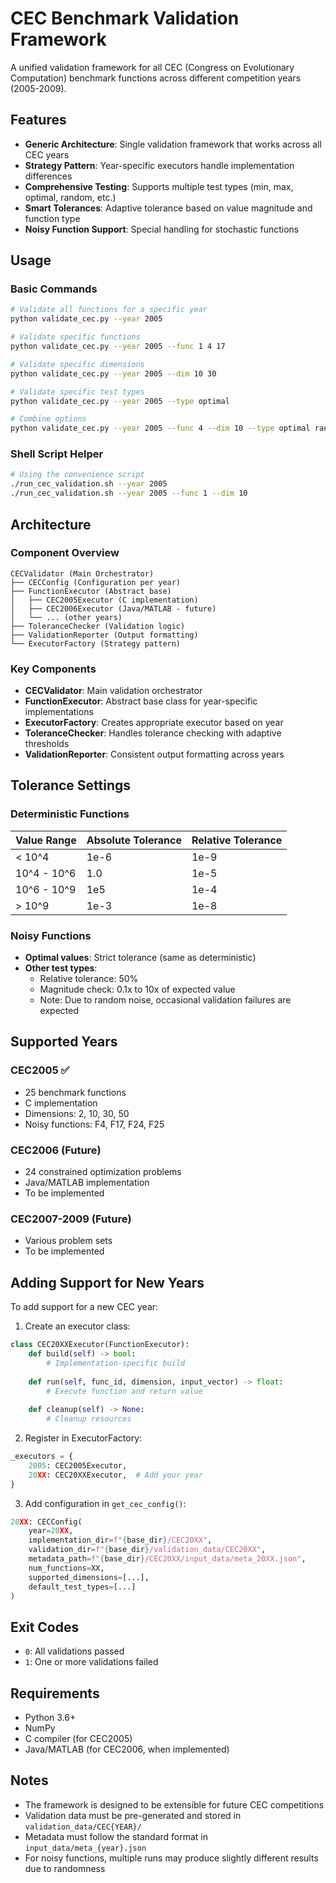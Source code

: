 # CEC Benchmark Validation Framework

A unified validation framework for all CEC (Congress on Evolutionary Computation) benchmark functions across different competition years (2005-2009).

## Features

- **Generic Architecture**: Single validation framework that works across all CEC years
- **Strategy Pattern**: Year-specific executors handle implementation differences
- **Comprehensive Testing**: Supports multiple test types (min, max, optimal, random, etc.)
- **Smart Tolerances**: Adaptive tolerance based on value magnitude and function type
- **Noisy Function Support**: Special handling for stochastic functions

## Usage

### Basic Commands

```bash
# Validate all functions for a specific year
python validate_cec.py --year 2005

# Validate specific functions
python validate_cec.py --year 2005 --func 1 4 17

# Validate specific dimensions
python validate_cec.py --year 2005 --dim 10 30

# Validate specific test types
python validate_cec.py --year 2005 --type optimal

# Combine options
python validate_cec.py --year 2005 --func 4 --dim 10 --type optimal random
```

### Shell Script Helper

```bash
# Using the convenience script
./run_cec_validation.sh --year 2005
./run_cec_validation.sh --year 2005 --func 1 --dim 10
```

## Architecture

### Component Overview

```
CECValidator (Main Orchestrator)
├── CECConfig (Configuration per year)
├── FunctionExecutor (Abstract base)
│   ├── CEC2005Executor (C implementation)
│   ├── CEC2006Executor (Java/MATLAB - future)
│   └── ... (other years)
├── ToleranceChecker (Validation logic)
├── ValidationReporter (Output formatting)
└── ExecutorFactory (Strategy pattern)
```

### Key Components

- **CECValidator**: Main validation orchestrator
- **FunctionExecutor**: Abstract base class for year-specific implementations
- **ExecutorFactory**: Creates appropriate executor based on year
- **ToleranceChecker**: Handles tolerance checking with adaptive thresholds
- **ValidationReporter**: Consistent output formatting across years

## Tolerance Settings

### Deterministic Functions

| Value Range | Absolute Tolerance | Relative Tolerance |
|------------|-------------------|-------------------|
| < 10^4 | 1e-6 | 1e-9 |
| 10^4 - 10^6 | 1.0 | 1e-5 |
| 10^6 - 10^9 | 1e5 | 1e-4 |
| > 10^9 | 1e-3 | 1e-8 |

### Noisy Functions

- **Optimal values**: Strict tolerance (same as deterministic)
- **Other test types**: 
  - Relative tolerance: 50%
  - Magnitude check: 0.1x to 10x of expected value
  - Note: Due to random noise, occasional validation failures are expected

## Supported Years

### CEC2005 ✅
- 25 benchmark functions
- C implementation
- Dimensions: 2, 10, 30, 50
- Noisy functions: F4, F17, F24, F25

### CEC2006 (Future)
- 24 constrained optimization problems
- Java/MATLAB implementation
- To be implemented

### CEC2007-2009 (Future)
- Various problem sets
- To be implemented

## Adding Support for New Years

To add support for a new CEC year:

1. Create an executor class:
```python
class CEC20XXExecutor(FunctionExecutor):
    def build(self) -> bool:
        # Implementation-specific build
    
    def run(self, func_id, dimension, input_vector) -> float:
        # Execute function and return value
    
    def cleanup(self) -> None:
        # Cleanup resources
```

2. Register in ExecutorFactory:
```python
_executors = {
    2005: CEC2005Executor,
    20XX: CEC20XXExecutor,  # Add your year
}
```

3. Add configuration in `get_cec_config()`:
```python
20XX: CECConfig(
    year=20XX,
    implementation_dir=f"{base_dir}/CEC20XX",
    validation_dir=f"{base_dir}/validation_data/CEC20XX",
    metadata_path=f"{base_dir}/CEC20XX/input_data/meta_20XX.json",
    num_functions=XX,
    supported_dimensions=[...],
    default_test_types=[...]
)
```

## Exit Codes

- `0`: All validations passed
- `1`: One or more validations failed

## Requirements

- Python 3.6+
- NumPy
- C compiler (for CEC2005)
- Java/MATLAB (for CEC2006, when implemented)

## Notes

- The framework is designed to be extensible for future CEC competitions
- Validation data must be pre-generated and stored in `validation_data/CEC{YEAR}/`
- Metadata must follow the standard format in `input_data/meta_{year}.json`
- For noisy functions, multiple runs may produce slightly different results due to randomness